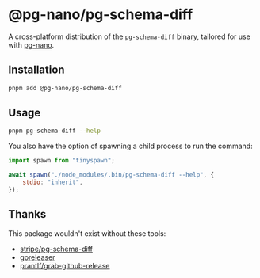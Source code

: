 # @pg-nano/pg-schema-diff

A cross-platform distribution of the `pg-schema-diff` binary, tailored for use with [pg-nano](https://github.com/pg-nano/pg-nano).

## Installation

```bash
pnpm add @pg-nano/pg-schema-diff
```

## Usage

```bash
pnpm pg-schema-diff --help
```

You also have the option of spawning a child process to run the command:

```js
import spawn from "tinyspawn";

await spawn("./node_modules/.bin/pg-schema-diff --help", {
	stdio: "inherit",
});
```

## Thanks

This package wouldn't exist without these tools:

- [stripe/pg-schema-diff](https://github.com/stripe/pg-schema-diff)
- [goreleaser](https://github.com/goreleaser/goreleaser)
- [prantlf/grab-github-release](https://github.com/prantlf/grab-github-release)
